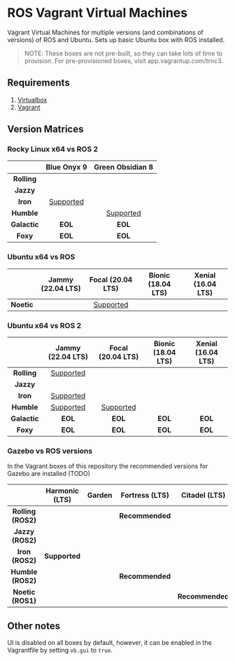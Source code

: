 # ROS Vagrant Virtual Machines

Vagrant Virtual Machines for multiple versions (and combinations of versions) of ROS and Ubuntu.
Sets up basic Ubuntu box with ROS installed.

> NOTE: These boxes are not pre-built, so they can take lots of time to provision. For pre-provisioned boxes, visit app.vagrantup.com/trnc3.

## Requirements

1. [Virtualbox](https://www.virtualbox.org/wiki/Downloads)
2. [Vagrant](https://www.vagrantup.com/downloads.html)

## Version Matrices

### Rocky Linux x64 vs ROS 2

|             | Blue Onyx 9 | Green Obsidian 8 |
| :---------: | :----------------: | :-----------: |
| **Rolling** | |
| **Jazzy** | 
| **Iron** | [Supported](./iron-onyx/README.md) |
| **Humble** | | [Supported](./humble-obsidian/README.md) |
| **Galactic** | **EOL** | **EOL** |
| **Foxy** | **EOL** | **EOL** |

### Ubuntu x64 vs ROS

|             | Jammy (22.04 LTS) | Focal (20.04 LTS) | Bionic (18.04 LTS) | Xenial (16.04 LTS) |
| :---------: | :----------------: | :-----------: | :----------------: | :----------------: |
| **Noetic** | | [Supported](./noetic-focal/README.md) |

### Ubuntu x64 vs ROS 2

|             | Jammy (22.04 LTS) | Focal (20.04 LTS) | Bionic (18.04 LTS) | Xenial (16.04 LTS) |
| :---------: | :----------------: | :-----------: | :----------------: | :----------------: |
| **Rolling** | [Supported](./rolling-jammy/README.md) |
| **Jazzy** | 
| **Iron** | [Supported](./iron-jammy/README.md) |
| **Humble** | [Supported](./humble-jammy/README.md) | [Supported](./humble-focal/README.md) |
| **Galactic** | **EOL** | **EOL** | **EOL** | **EOL** |
| **Foxy** | **EOL** | **EOL** |  **EOL** |  **EOL** |

### Gazebo vs ROS versions

In the Vagrant boxes of this repository the recommended versions for Gazebo are installed (TODO)

|         | Harmonic (LTS) | Garden | Fortress (LTS) | Citadel (LTS) |
| :-----: | :---------: | :---------: | :---------: | :---------: |
| **Rolling (ROS2)** | | | **Recommended** |             |
| **Jazzy (ROS2)**   | | | |             |
| **Iron (ROS2)** | **Supported** | | |             |
| **Humble (ROS2)**  |             |             | **Recommended** | |
| **Noetic (ROS1)**  |             |             |   | **Recommended** |

## Other notes

UI is disabled on all boxes by default, however, it can be enabled in the Vagrantfile by setting `vb.gui` to `true`.